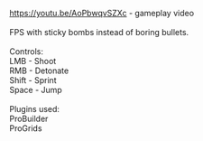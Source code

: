 https://youtu.be/AoPbwqvSZXc - gameplay video<br>
<br>
FPS with sticky bombs instead of boring bullets.<br>
<br>
Controls:<br>
LMB - Shoot <br>
RMB - Detonate<br>
Shift - Sprint<br>
Space - Jump<br>
<br>
Plugins used:<br>
ProBuilder<br>
ProGrids<br>

